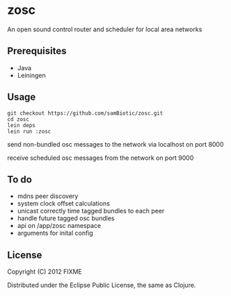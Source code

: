 # zosc

An open sound control router and scheduler for local area networks

## Prerequisites

- Java
- Leiningen

## Usage

    git checkout https://github.com/samBiotic/zosc.git
    cd zosc
    lein deps
    lein run :zosc

send non-bundled osc messages to the network via localhost on port 8000

receive scheduled osc messages from the network on port 9000

## To do

- mdns peer discovery
- system clock offset calculations
- unicast correctly time tagged bundles to each peer
- handle future tagged osc bundles
- api on /app/zosc namespace
- arguments for inital config

## License

Copyright (C) 2012 FIXME

Distributed under the Eclipse Public License, the same as Clojure.
